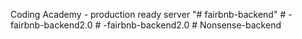 Coding Academy - production ready server "# fairbnb-backend" 
#   - f a i r b n b - b a c k e n d 2 . 0  
 #   - f a i r b n b - b a c k e n d 2 . 0  
 #   N o n s e n s e - b a c k e n d  
 